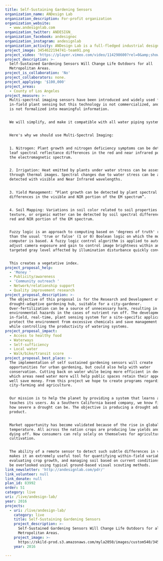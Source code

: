 ```yaml
---
title: Self-Sustaining Gardening Sensors
organization_name: ANDesign Lab
organization_description: For-profit organization
organization_website:
  - www.andesignlab.com
organization_twitter: ANDESIGN_
organization_facebook: andesignoc
organization_instagram: andesignlab
organization_activity: ANDesign Lab is a full-fledged industrial design firm.
project_image: 3454622194741-team91.png
project_video: 'https://player.vimeo.com/video/114298600?rel=0&amp;showinfo=0'
project_description: >-
  Self-Sustained Gardening Sensors Will Change Life Outdoors for all
  Metropolitan Areas.
project_is_collaboration: 'No'
project_collaborators: none.
project_applying: '$100,000'
project_areas:
  - County of Los Angeles
project_measure: >-
  Multi-spectral imaging sensors have been introduced and widely used for
  in-field plant sensing but this technology is not commercialized, and the data
  is not formalized into meaningful information.


  We will simplify, and make it compatible with all water piping systems.  


  Here's why we should use Multi-Spectral Imaging: 


  1. Nitrogen: Plant growth and nitrogen deficiency symptoms can be detected by
  leaf spectral reflectance differences in the red and near infrared portion of
  the electromagnetic spectrum.


  2. Irrigation: Heat emitted by plants under water stress can be assessed
  through thermal images. Spectral changes due to water stress can be also
  detected with visible and Near Infrared wavelengths. 


  3. Yield Management: “Plant growth can be detected by plant spectral
  differences in the visible and NIR portion of the EM spectrum”. 


  4. Soil Mapping: Variations in soil color related to soil properties such as
  texture, or organic matter can be detected by soil spectral differences in the
  red and NIR portion of the EM spectrum.


  Fuzzy logic is an approach to computing based on 'degrees of truth' rather
  than the usual 'true or false' (1 or 0) Boolean logic on which the modern
  computer is based. A fuzzy logic control algorithm is applied to automatically
  adjust camera exposure and gain to control image brightness within an image’s
  targeted gray level affected by illumination disturbance quickly converged.


  This creates a vegetative index.
project_proposal_help:
  - 'Money '
  - Publicity/awareness
  - 'Community outreach '
  - Network/relationship support
  - Quality improvement research
project_proposal_description: >-
  The objective of this proposal is for the Research and Development of a
  drought-adaptive gardening hub, suitable for a city-gardener.
  Over-fertilization can be a source of unnecessary harm, resulting in
  environmental hazards in the cases of nutrient run off. The development of an
  in-field, real-time, plant sensing system for a site-specific application can
  protect the environment from excessive chemicals and save management cost
  while controlling the productivity of watering systems.
project_proposal_impact:
  - Access to healthy food
  - Waterways
  - Self-sufficiency
  - Local water
  - Walk/bike/transit score
project_proposal_best_place: >-
  The implementation of self sustained gardening sensors will create
  opportunities for urban gardening, but could also help with water
  conservation. Cutting back on water while being more efficient in deciphering
  which areas need water more will help public spaces retain their appeal, as
  well save money. From this project we hope to create programs regarding public
  city-farming and agriculture. 


  Our mission is to help the planet by providing a system that learns and
  teaches its users. As a Southern California based company, we know firsthand
  how severe a drought can be. The objective is producing a drought adaptive
  product.


  Market opportunity has become validated because of the rise in global
  temperature. All across the nation crops are producing low yields and are
  dying off. Now consumers can rely solely on themselves for agricultural
  cultivation. 


  The ability of a remote sensor to detect such subtle differences in vegetation
  makes it an extremely useful tool for quantifying within-field variability,
  evaluating crop growth, and managing soil based on current conditions that may
  be overlooked using typical ground-based visual scouting methods.
link_newsletter: 'http://andesignlab.com/pdr/'
link_volunteer: null
link_donate: null
plan_id: 83992
order: 51
category: live
uri: /live/andesign-lab/
year: 2016
projects:
  - uri: /live/andesign-lab/
    category: live
    title: Self-Sustaining Gardening Sensors
    project_description: >-
      Self-Sustained Gardening Sensors Will Change Life Outdoors for all
      Metropolitan Areas.
    project_image: >-
      https://skild-prod.s3.amazonaws.com/myla2050/images/custom540/3454622194741-team91.png
    year: 2016

---
```

